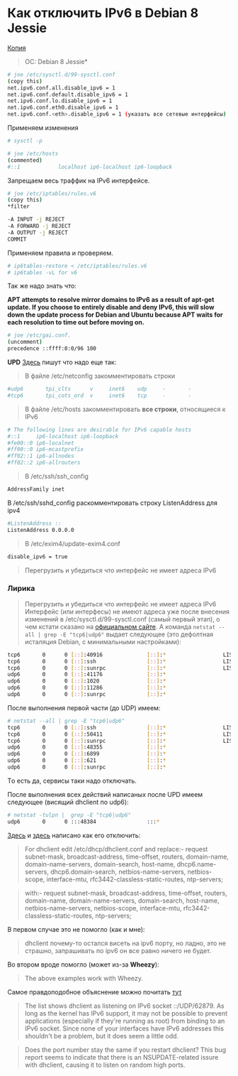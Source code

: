 # Как отключить IPv6 в Debian 8 Jessie

[Копия](https://nesterof.com/2017/04/21/how-disable-ipv6-on-debian/)

> OC: Debian 8 Jessie*

```bash
# joe /etc/sysctl.d/99-sysctl.conf
(copy this)
net.ipv6.conf.all.disable_ipv6 = 1
net.ipv6.conf.default.disable_ipv6 = 1
net.ipv6.conf.lo.disable_ipv6 = 1
net.ipv6.conf.eth0.disable_ipv6 = 1 
net.ipv6.conf.<eth>.disable_ipv6 = 1 (указать все сетевые интерфейсы)
```

Применяем изменения

```bash
# sysctl -p
```

```bash
# joe /etc/hosts
(commented)
#::1            localhost ip6-localhost ip6-loopback
```

Запрещаем весь траффик на IPv6 интерфейсе. 

```bash
# joe /etc/iptables/rules.v6
(copy this)
*filter

-A INPUT -j REJECT
-A FORWARD -j REJECT
-A OUTPUT -j REJECT
COMMIT
```

Применяем правила и проверяем.

```bash
# ip6tables-restore < /etc/iptables/rules.v6
# ip6tables -vL for v6
```

Так же надо знать что:

**APT attempts to resolve mirror domains to IPv6 as a result of apt-get update. If you choose to entirely disable and deny IPv6, this will slow down the update process for Debian and Ubuntu because APT waits for each resolution to time out before moving on.**

```bash
# joe /etc/gai.conf.
(uncomment)
precedence ::ffff:0:0/96 100
```

**UPD** [Здесь](http://vacadem.ru/blog/linux-unix-and-other/disable-ipv6-in-debian.html) пишут что надо еще так: 

> В файле /etc/netconfig закомментировать строки

```bash
#udp6       tpi_clts      v     inet6    udp     -       -
#tcp6       tpi_cots_ord  v     inet6    tcp     -       -
```

> В файле /etc/hosts закомментировать **все строки**, относящиеся к IPv6

```bash
# The following lines are desirable for IPv6 capable hosts
#::1     ip6-localhost ip6-loopback
#fe00::0 ip6-localnet
#ff00::0 ip6-mcastprefix
#ff02::1 ip6-allnodes
#ff02::2 ip6-allrouters
```

> В /etc/ssh/ssh_config

```bash
AddressFamily inet
```

В /etc/ssh/sshd_config раскомментировать строку ListenAddress для ipv4

```bash
#ListenAddress ::
ListenAddress 0.0.0.0
```

> В /etc/exim4/update-exim4.conf

```bash
disable_ipv6 = true
```

> Перегрузить и убедиться что интерфейс не имеет адреса IPv6

### Лирика 

> Перегрузить и убедиться что интерфейс не имеет адреса IPv6
Интерфейс (или интерфесы) не имеют адреса уже после внесения изменений в /etc/sysctl.d/99-sysctl.conf (самый первый этап), о чем кстати сказано на [официальном сайте](https://wiki.debian.org/DebianIPv6). А команда `netstat --all | grep -E "tcp6|udp6"` выдает следующее (это дефолтная исталяция Debian, с минимальными настройками):

```bash
tcp6       0      0 [::]:40916              [::]:*                  LISTEN
tcp6       0      0 [::]:ssh                [::]:*                  LISTEN
tcp6       0      0 [::]:sunrpc             [::]:*                  LISTEN
udp6       0      0 [::]:41176              [::]:*
udp6       0      0 [::]:1020               [::]:*
udp6       0      0 [::]:11286              [::]:*
udp6       0      0 [::]:sunrpc             [::]:*
```

После выполнения первой части (до UDP) имеем:

```bash
# netstat --all | grep -E "tcp6|udp6"
tcp6       0      0 [::]:ssh                [::]:*                  LISTEN
tcp6       0      0 [::]:50411              [::]:*                  LISTEN
tcp6       0      0 [::]:sunrpc             [::]:*                  LISTEN
udp6       0      0 [::]:48355              [::]:*
udp6       0      0 [::]:6899               [::]:*
udp6       0      0 [::]:621                [::]:*
udp6       0      0 [::]:sunrpc             [::]:*
```

Tо есть да, сервисы таки надо отключать.

После выполнения всех действий написаных после UPD имеем следующее (висящий dhclient по udp6):

```bash
# netstat -tulpn |  grep -E "tcp6|udp6"
udp6       0      0 :::48384                :::*                                426/dhclient
```

[Здесь](https://serveradmin.ru/nastroyka-seti-v-debian/) и [здесь](https://lists.debian.org/debian-user/2014/01/msg00234.html) написано как его отключить:

>For dhclient edit /etc/dhcp/dhclient.conf and replace:-
>request subnet-mask, broadcast-address, time-offset, routers,
>        domain-name, domain-name-servers, domain-search, host-name,
>        dhcp6.name-servers, dhcp6.domain-search,
>        netbios-name-servers, netbios-scope, interface-mtu,
>        rfc3442-classless-static-routes, ntp-servers;

>with:-
>request subnet-mask, broadcast-address, time-offset, routers,
>        domain-name, domain-name-servers, domain-search, host-name,
>        netbios-name-servers, netbios-scope, interface-mtu,
>        rfc3442-classless-static-routes, ntp-servers;

В первом случае это не помогло (как и мне):

> dhclient почему-то остался висеть на ipv6 порту, но ладно, это не страшно, запрашивать по ipv6 он все равно ничего не будет.

Во втором вроде помогло (может из-за **Wheezy**):

> The above examples work with Wheezy.

Самое правдоподобное объяснение можно почитать [тут](http://www.linuxquestions.org/questions/linux-newbie-8/dhcp-ipv6-4175466992/)

> The list shows dhclient as listening on IPv6 socket ::/UDP/62879. As long as the kernel has IPv6 support, it may not be possible to prevent applications (especially if they're running as root) from binding to an IPv6 socket. Since none of your interfaces have IPv6 addresses this shouldn't be a problem, but it does seem a little odd.

> Does the port number stay the same if you restart dhclient? This bug report seems to indicate that there is an NSUPDATE-related issure with dhclient, causing it to listen on random high ports.


